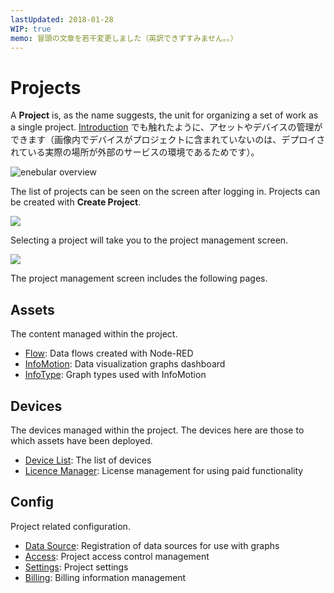 ```yaml
---
lastUpdated: 2018-01-28
WIP: true
memo: 冒頭の文章を若干変更しました（英訳できずすみません。。）
---
```


# Projects

A **Project** is, as the name suggests, the unit for organizing a set of work as a single project. [Introduction](INDEX.md) でも触れたように、アセットやデバイスの管理ができます（画像内でデバイスがプロジェクトに含まれていないのは、デプロイされている実際の場所が外部のサービスの環境であるためです）。

![enebular overview](/_asset/images/Introduction/enebular-developers-project-overview.png)

The list of projects can be seen on the screen after logging in. Projects can be created with **Create Project**.

![](https://i.gyazo.com/51acafe4528d30c62373d866d86cc76b.png)

Selecting a project will take you to the project management screen.

![](https://i.gyazo.com/ec81d095001a8187fe8a0321bdd89590.png)

The project management screen includes the following pages.

## Assets

The content managed within the project.

- [Flow](../Flow/Introduction.md): Data flows created with Node-RED
- [InfoMotion](../InfoMotion/Introduction.md): Data visualization graphs dashboard
- [InfoType](../InfoMotion/InfoTypeIntroduction.md): Graph types used with InfoMotion

## Devices

The devices managed within the project. The devices here are those to which assets have been deployed.

- [Device List](../Device/Introduction.md): The list of devices
- [Licence Manager](../Device/ManageLicence.md): License management for using paid functionality

## Config

Project related configuration.

- [Data Source](../InfoMotion/CreateDataSource.md): Registration of data sources for use with graphs
- [Access](../Access/index.md): Project access control management
- [Settings](../Project/Settings.md): Project settings
- [Billing](../Project/Billing.md):  Billing information management
